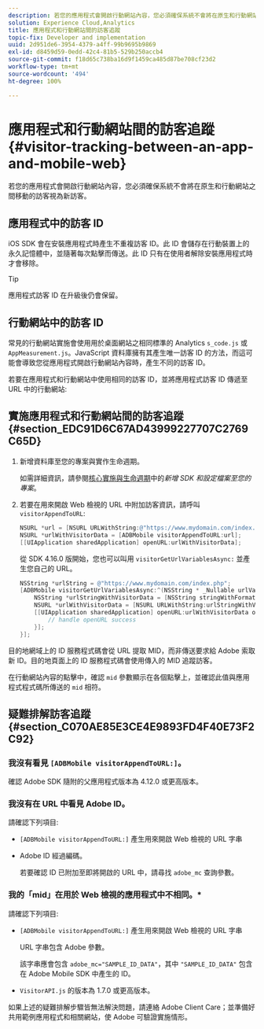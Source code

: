 ```yaml
---
description: 若您的應用程式會開啟行動網站內容，您必須確保系統不會將在原生和行動網站之間移動的訪客視為新訪客。
solution: Experience Cloud,Analytics
title: 應用程式和行動網站間的訪客追蹤
topic-fix: Developer and implementation
uuid: 2d951de6-3954-4379-a4ff-99b9695b9869
exl-id: d8459d59-0edd-42c4-81b5-529b250accb4
source-git-commit: f18d65c738ba16d9f1459ca485d87be708cf23d2
workflow-type: tm+mt
source-wordcount: '494'
ht-degree: 100%

---
```


# 應用程式和行動網站間的訪客追蹤  {#visitor-tracking-between-an-app-and-mobile-web}

若您的應用程式會開啟行動網站內容，您必須確保系統不會將在原生和行動網站之間移動的訪客視為新訪客。

## 應用程式中的訪客 ID

iOS SDK 會在安裝應用程式時產生不重複訪客 ID。此 ID 會儲存在行動裝置上的永久記憶體中，並隨著每次點擊而傳送。此 ID 只有在使用者解除安裝應用程式時才會移除。

>[!TIP]
>
>應用程式訪客 ID 在升級後仍會保留。

## 行動網站中的訪客 ID

常見的行動網站實施會使用用於桌面網站之相同標準的 Analytics `s_code.js` 或 `AppMeasurement.js`。JavaScript 資料庫擁有其產生唯一訪客 ID 的方法，而這可能會導致您從應用程式開啟行動網站內容時，產生不同的訪客 ID。

若要在應用程式和行動網站中使用相同的訪客 ID，並將應用程式訪客 ID 傳遞至 URL 中的行動網站:

## 實施應用程式和行動網站間的訪客追蹤 {#section_EDC91D6C67AD43999227707C2769C65D}

1. 新增資料庫至您的專案與實作生命週期。

   如需詳細資訊，請參閱[核心實施與生命週期](/help/ios/getting-started/dev-qs.md)中的&#x200B;*新增 SDK 和設定檔案至您的專案*。
1. 若要在用來開啟 Web 檢視的 URL 中附加訪客資訊，請呼叫 `visitorAppendToURL`:

   ```objective-c
   NSURL *url = [NSURL URLWithString:@"https://www.mydomain.com/index.php"]; 
   NSURL *urlWithVisitorData = [ADBMobile visitorAppendToURL:url]; 
   [[UIApplication sharedApplication] openURL:urlWithVisitorData];
   ```

   從 SDK 4.16.0 版開始，您也可以叫用 `visitorGetUrlVariablesAsync:` 並產生您自己的 URL。

   ```objective-c
   NSString *urlString = @"https://www.mydomain.com/index.php"; 
   [ADBMobile visitorGetUrlVariablesAsync:^(NSString * _Nullable urlVariables) { 
       NSString *urlStringWithVisitorData = [NSString stringWithFormat:@"%@?%@", urlString, urlVariables]; 
       NSURL *urlWithVisitorData = [NSURL URLWithString:urlStringWithVisitorData]; 
       [[UIApplication sharedApplication] openURL:urlWithVisitorData options:@{} completionHandler:^(BOOL success) { 
           // handle openURL success 
       }]; 
   }];
   ```

目的地網域上的 ID 服務程式碼會從 URL 提取 MID，而非傳送要求給 Adobe 索取新 ID。目的地頁面上的 ID 服務程式碼會使用傳入的 MID 追蹤訪客。

在行動網站內容的點擊中，確認 `mid` 參數顯示在各個點擊上，並確認此值與應用程式程式碼所傳送的 `mid` 相符。

## 疑難排解訪客追蹤 {#section_C070AE85E3CE4E9893FD4F40E73F2C92}

### 我沒有看見 `[ADBMobile visitorAppendToURL:]`。

確認 Adobe SDK 隨附的父應用程式版本為 4.12.0 或更高版本。

### 我沒有在 URL 中看見 Adobe ID。

請確認下列項目:

* `[ADBMobile visitorAppendToURL:]` 產生用來開啟 Web 檢視的 URL 字串

* Adobe ID 經過編碼。

   若要確認 ID 已附加至即將開啟的 URL 中，請尋找 `adobe_mc` 查詢參數。

### 我的「mid」在用於 Web 檢視的應用程式中不相同。*

請確認下列項目:

* `[ADBMobile visitorAppendToURL:]` 產生用來開啟 Web 檢視的 URL 字串

   URL 字串包含 Adobe 參數。

   該字串應會包含 `adobe_mc="SAMPLE_ID_DATA"`，其中 `"SAMPLE_ID_DATA"` 包含在 Adobe Mobile SDK 中產生的 ID。

* `VisitorAPI.js` 的版本為 1.7.0 或更高版本。

如果上述的疑難排解步驟皆無法解決問題，請連絡 Adobe Client Care；並準備好共用範例應用程式和相關網站，使 Adobe 可驗證實施情形。
